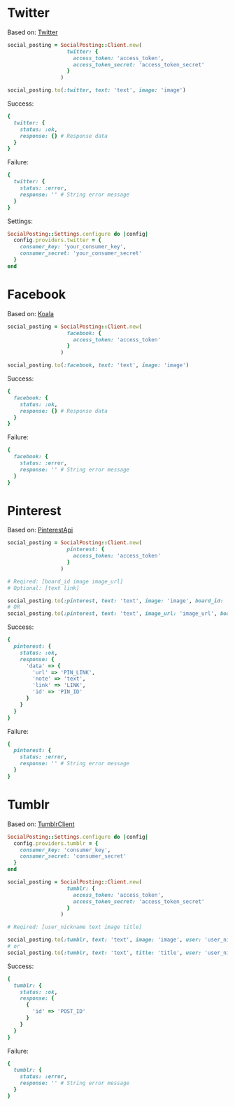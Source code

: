 # Twitter

Based on: [Twitter](https://github.com/sferik/twitter)

```ruby
social_posting = SocialPosting::Client.new(
                   twitter: {
                     access_token: 'access_token',
                     access_token_secret: 'access_token_secret'
                   }
                 )

social_posting.to(:twitter, text: 'text', image: 'image')
```

Success:
```ruby
{
  twitter: {
    status: :ok,
    response: {} # Response data
  }
}
```

Failure:
```ruby
{
  twitter: {
    status: :error,
    response: '' # String error message
  }
}
```

Settings:
```ruby
SocialPosting::Settings.configure do |config|
  config.providers.twitter = {
    consumer_key: 'your_consumer_key',
    consumer_secret: 'your_consumer_secret'
  }
end
```

# Facebook

Based on: [Koala](https://github.com/arsduo/koala)

```ruby
social_posting = SocialPosting::Client.new(
                   facebook: {
                     access_token: 'access_token'
                   }
                 )

social_posting.to(:facebook, text: 'text', image: 'image')
```

Success:
```ruby
{
  facebook: {
    status: :ok,
    response: {} # Response data
  }
}
```

Failure:
```ruby
{
  facebook: {
    status: :error,
    response: '' # String error message
  }
}
```

# Pinterest

Based on: [PinterestApi](https://github.com/realadeel/pinterest-api)

```ruby
social_posting = SocialPosting::Client.new(
                   pinterest: {
                     access_token: 'access_token'
                   }
                 )

# Reqired: [board_id image image_url]
# Optional: [text link]

social_posting.to(:pinterest, text: 'text', image: 'image', board_id: 'board_id', link: 'link')
# OR
social_posting.to(:pinterest, text: 'text', image_url: 'image_url', board_id: 'board_id', link: 'link')
```

Success:
```ruby
{
  pinterest: {
    status: :ok,
    response: {
      'data' => {
        'url' => 'PIN_LINK',
        'note' => 'text',
        'link' => 'LINK',
        'id' => 'PIN_ID'
      }
    }
  }
}
```

Failure:
```ruby
{
  pinterest: {
    status: :error,
    response: '' # String error message
  }
}
```

# Tumblr

Based on: [TumblrClient](https://github.com/tumblr/tumblr_client)

```ruby
SocialPosting::Settings.configure do |config|
  config.providers.tumblr = {
    consumer_key: 'consumer_key',
    consumer_secret: 'consumer_secret'
  }
end

social_posting = SocialPosting::Client.new(
                   tumblr: {
                     access_token: 'access_token',
                     access_token_secret: 'access_token_secret'
                   }
                 )

# Reqired: [user_nickname text image title]

social_posting.to(:tumblr, text: 'text', image: 'image', user: 'user_nickname')
# or
social_posting.to(:tumblr, text: 'text', title: 'title', user: 'user_nickname')
```

Success:
```ruby
{
  tumblr: {
    status: :ok,
    response: {
      {
        'id' => 'POST_ID'
      }
    }
  }
}
```

Failure:
```ruby
{
  tumblr: {
    status: :error,
    response: '' # String error message
  }
}
```
